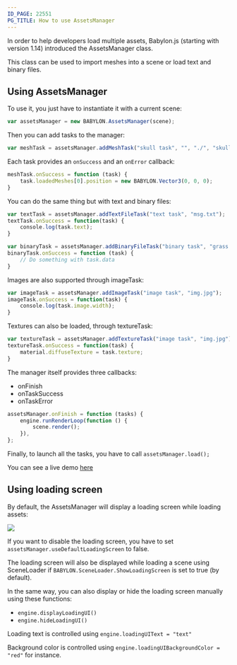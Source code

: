 ```yaml
---
ID_PAGE: 22551
PG_TITLE: How to use AssetsManager
---
```

In order to help developers load multiple assets, Babylon.js (starting with version 1.14) introduced the AssetsManager class.

This class can be used to import meshes into a scene or load text and binary files.

## Using AssetsManager

To use it, you just have to instantiate it with a current scene:

```javascript
var assetsManager = new BABYLON.AssetsManager(scene);
```

Then you can add tasks to the manager:

```javascript
var meshTask = assetsManager.addMeshTask("skull task", "", "./", "skull.babylon");
```

Each task provides an ```onSuccess``` and an ```onError``` callback:

```javascript
meshTask.onSuccess = function (task) {
    task.loadedMeshes[0].position = new BABYLON.Vector3(0, 0, 0);
}
```

You can do the same thing but with text and binary files:

```javascript
var textTask = assetsManager.addTextFileTask("text task", "msg.txt");
textTask.onSuccess = function(task) {
    console.log(task.text);
}

var binaryTask = assetsManager.addBinaryFileTask("binary task", "grass.jpg");
binaryTask.onSuccess = function (task) {
    // Do something with task.data
}
```

Images are also supported through imageTask:

```javascript
var imageTask = assetsManager.addImageTask("image task", "img.jpg");
imageTask.onSuccess = function(task) {
    console.log(task.image.width);
}
```

Textures can also be loaded, through textureTask:

```javascript
var textureTask = assetsManager.addTextureTask("image task", "img.jpg");
textureTask.onSuccess = function(task) {
    material.diffuseTexture = task.texture;
}
```

The manager itself provides three callbacks:
* onFinish
* onTaskSuccess
* onTaskError

```javascript
assetsManager.onFinish = function (tasks) {
    engine.runRenderLoop(function () {
        scene.render();
    }),
};
```

Finally, to launch all the tasks, you have to call ```assetsManager.load();```

You can see a live demo [here](http://www.babylonjs.com/scenes/assets)

## Using loading screen

By default, the AssetsManager will display a loading screen while loading assets:

![](http://www.babylonjs.com/Screenshots/assets.jpg)

If you want to disable the loading screen, you have to set ```assetsManager.useDefaultLoadingScreen``` to false.

The loading screen will also be displayed while loading a scene using SceneLoader if ```BABYLON.SceneLoader.ShowLoadingScreen``` is set to true (by default).

In the same way, you can also display or hide the loading screen manually using these functions:

* ```engine.displayLoadingUI()```
* ```engine.hideLoadingUI()```

Loading text is controlled using ```engine.loadingUIText = "text"```

Background color is controlled using ```engine.loadingUIBackgroundColor = "red"``` for instance.
